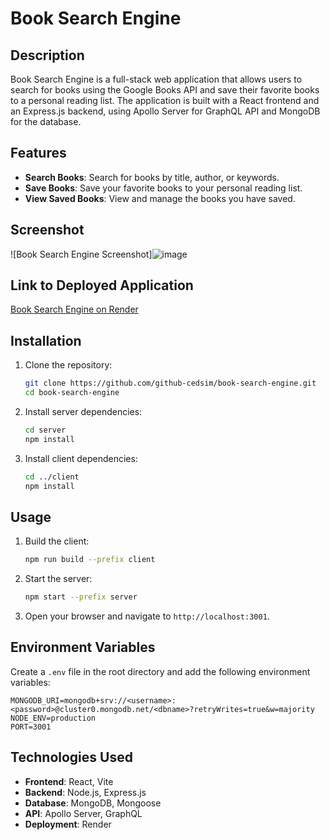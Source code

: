# Book Search Engine

## Description

Book Search Engine is a full-stack web application that allows users to search for books using the Google Books API and save their favorite books to a personal reading list. The application is built with a React frontend and an Express.js backend, using Apollo Server for GraphQL API and MongoDB for the database.

## Features

- **Search Books**: Search for books by title, author, or keywords.
- **Save Books**: Save your favorite books to your personal reading list.
- **View Saved Books**: View and manage the books you have saved.

## Screenshot

![Book Search Engine Screenshot]![image](https://github.com/github-cedsim/book-search-engine/assets/126218396/7a7aa366-2736-4c45-a870-6f308caedc02)


## Link to Deployed Application

[Book Search Engine on Render]([https://book-search-engine-g6fq.onrender.com](https://book-search-engine-g6fq.onrender.com))

## Installation

1. Clone the repository:
   ```bash
   git clone https://github.com/github-cedsim/book-search-engine.git
   cd book-search-engine
   ```

2. Install server dependencies:
   ```bash
   cd server
   npm install
   ```

3. Install client dependencies:
   ```bash
   cd ../client
   npm install
   ```

## Usage

1. Build the client:
   ```bash
   npm run build --prefix client
   ```

2. Start the server:
   ```bash
   npm start --prefix server
   ```

3. Open your browser and navigate to `http://localhost:3001`.

## Environment Variables

Create a `.env` file in the root directory and add the following environment variables:

```env
MONGODB_URI=mongodb+srv://<username>:<password>@cluster0.mongodb.net/<dbname>?retryWrites=true&w=majority
NODE_ENV=production
PORT=3001
```

## Technologies Used

- **Frontend**: React, Vite
- **Backend**: Node.js, Express.js
- **Database**: MongoDB, Mongoose
- **API**: Apollo Server, GraphQL
- **Deployment**: Render

